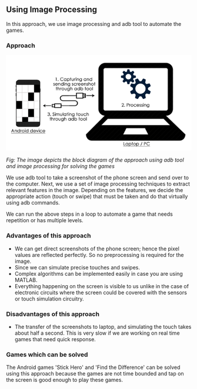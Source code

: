 ## Using Image Processing

In this approach, we use image processing and adb tool to automate the games. 

### Approach

![image1](/Images/methods-1.png)

*Fig: The image depicts the block diagram of the approach using adb tool and image processing for solving the games*

We use adb tool to take a screenshot of the phone screen and send over to the computer. Next, we use a set of image processing techniques to extract relevant features in the image. Depending on the features, we decide the appropriate action (touch or swipe) that must be taken and do that virtually using adb commands. 

We can run the above steps in a loop to automate a game that needs repetition or has multiple levels.

### Advantages of this approach

- We can get direct screenshots of the phone screen; hence the pixel values are reflected perfectly. So no preprocessing is required for the image.
- Since we can simulate precise touches and swipes.
- Complex algorithms can be implemented easily in case you are using MATLAB.
- Everything happening on the screen is visible to us unlike in the case of electronic circuits where the screen could be covered with the sensors or touch simulation circuitry.

### Disadvantages of this approach

- The transfer of the screenshots to laptop, and simulating the touch takes about half a second. This is very slow if we are working on real time games that need quick response.
 
### Games which can be solved

The Android games 'Stick Hero' and 'Find the Difference' can be solved using this approach because the games are not time bounded and tap on the screen is good enough to play these games.
